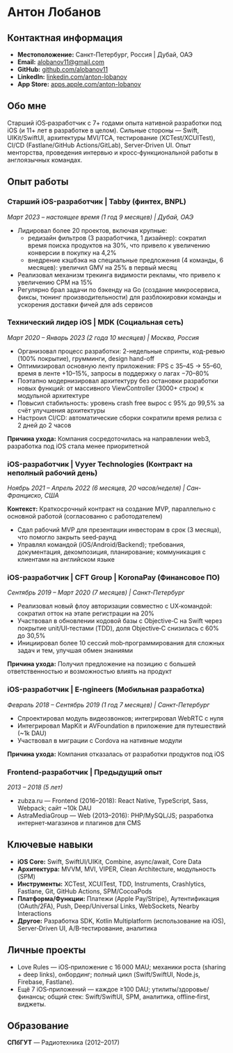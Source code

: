 # Антон Лобанов

## Контактная информация
- **Местоположение:** Санкт-Петербург, Россия | Дубай, ОАЭ
- **Email:** alobanov11@gmail.com
- **GitHub:** [github.com/alobanov11](https://github.com/alobanov11)
- **LinkedIn:** [linkedin.com/anton-lobanov](https://www.linkedin.com/in/anton-lobanov-7456351a3/)
- **App Store:** [apps.apple.com/anton-lobanov](https://apps.apple.com/tr/developer/anton-lobanov/id1533690815?see-all=i-phone-apps)

## Обо мне
Старший iOS‑разработчик с 7+ годами опыта нативной разработки под iOS (и 11+ лет в разработке в целом). Сильные стороны — Swift, UIKit/SwiftUI, архитектуры MVI/TCA, тестирование (XCTest/XCUITest), CI/CD (Fastlane/GitHub Actions/GitLab), Server‑Driven UI. Опыт менторства, проведения интервью и кросс‑функциональной работы в англоязычных командах.

## Опыт работы

### Старший iOS-разработчик | Tabby (финтех, BNPL)
*Март 2023 – настоящее время (1 год 9 месяцев) | Дубай, ОАЭ*

- Лидировал более 20 проектов, включая крупные:
  - редизайн фильтров (3 разработчика, 1 дизайнер): сократил время поиска продуктов на 30%, что привело к увеличению конверсии в покупку на 4,2%
  - внедрение кэшбэка на специальные предложения (4 команды, 6 месяцев): увеличил GMV на 25% в первый месяц
- Реализовал механизм трекинга видимости рекламы, что привело к увеличению CPM на 15%
- Регулярно брал задачи по бэкенду на Go (создание микросервиса, фиксы, тюнинг производительности) для разблокировки команды и ускорения доставки фичей для ads сервисов

### Технический лидер iOS | MDK (Социальная сеть)
*Март 2020 – Январь 2023 (2 года 10 месяцев) | Москва, Россия*

- Организовал процесс разработки: 2-недельные спринты, код-ревью (100% покрытие), грумминги, design hand-off
- Оптимизировал основную ленту приложения: FPS с 35–45 → 55–60, время в ленте +10–15%, запросы в поддержку о лагах −70–80%
- Поэтапно модернизировал архитектуру без остановки разработки новых функций: от массивного ViewController (3000+ строк) к модульной архитектуре
- Повысил стабильность: уровень crash free вырос с 95% до 99,5% за счёт улучшения архитектуры
- Настроил CI/CD: автоматические сборки сократили время релиза с 2 дней до 2 часов

**Причина ухода:** Компания сосредоточилась на направлении web3, разработка под iOS стала менее приоритетной

### iOS-разработчик | Vyyer Technologies (Контракт на неполный рабочий день)
*Ноябрь 2021 – Апрель 2022 (6 месяцев, 20 часов/неделя) | Сан-Франциско, США*

**Контекст:** Краткосрочный контракт на создание MVP, параллельно с основной работой (согласованно с работодателем)

- Сдал рабочий MVP для презентации инвесторам в срок (3 месяца), что помогло закрыть seed‑раунд
- Управлял командой (iOS/Android/Backend); требования, документация, декомпозиция, планирование; коммуникация с клиентами на английском языке

### iOS-разработчик | CFT Group | KoronaPay (Финансовое ПО)
*Сентябрь 2019 – Март 2020 (7 месяцев) | Санкт-Петербург*

- Реализовал новый флоу авторизации совместно с UX‑командой: сократил отток на этапе регистрации на 20%
- Участвовал в обновлении кодовой базы с Objective‑C на Swift через покрытие unit/UI‑тестами (TDD), доля Objective‑C снизилась с 60% до 30,5%
- Инициировал более 10 сессий mob‑программирования для сложных задач и тем, улучшая обмен знаниями

**Причина ухода:** Получил предложение на позицию с большей ответственностью и возможностью влиять на продукт

### iOS-разработчик | E-ngineers (Мобильная разработка)
*Февраль 2018 – Сентябрь 2019 (1 год 7 месяцев) | Санкт-Петербург*

- Спроектировал модуль видеозвонков; интегрировал WebRTC с нуля
- Интегрировал MapKit и AVFoundation в приложение для путешествий (~1k DAU)
- Участвовал в миграции с Cordova на нативные модули

**Причина ухода:** Компания отказалась от разработки продуктов под iOS

### Frontend-разработчик | Предыдущий опыт
*2013 – 2018 (5 лет)*

- zubza.ru — Frontend (2016–2018): React Native, TypeScript, Sass, Webpack; сайт ~10k DAU
- AstraMediaGroup — Web (2013–2016): PHP/MySQL/JS; разработка интернет‑магазинов и плагинов для CMS

## Ключевые навыки

- **iOS Core:** Swift, SwiftUI/UIKit, Combine, async/await, Core Data
- **Архитектура:** MVVM, MVI, VIPER, Clean Architecture, модульность (SPM)
- **Инструменты:** XCTest, XCUITest, TDD, Instruments, Crashlytics, Fastlane, Git, GitHub Actions, SPM/CocoaPods
- **Платформа/Функции:** Платежи (Apple Pay/Stripe), Аутентификация (OAuth/2FA), Push, Deep/Universal Links, WebSockets, Nearby Interactions
- **Другое:** Разработка SDK, Kotlin Multiplatform (использование на iOS), Server‑Driven UI, A/B‑тестирование, аналитика

## Личные проекты
- Love Rules — iOS‑приложение с 16 000 MAU; механики роста (sharing + deep links), онбординг; полный цикл (Swift/SwiftUI, Node.js, Firebase, Fastlane).
- Ещё 7 iOS‑приложений — каждое ≥100 DAU; утилиты/здоровье/финансы; общий стек: Swift/SwiftUI, SPM, аналитика, offline‑first, виджеты.

## Образование
**СПбГУТ** — Радиотехника (2012–2017)